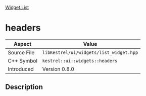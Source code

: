 [Widget.List](index)
# headers
| Aspect | Value |
| --- | --- |
| Source File | `libKestrel/ui/widgets/list_widget.hpp` |
| C++ Symbol | `kestrel::ui::widgets::headers` |
| Introduced | Version 0.8.0 |
## Description


